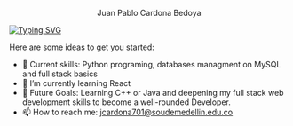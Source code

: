 <p align = center color = purple> Juan Pablo Cardona Bedoya</p>

[![Typing SVG](https://readme-typing-svg.demolab.com?font=Fira+Code&pause=1000&color=3D02F7&center=true&vCenter=true&width=435&lines=3rd-year+Software+Engineering;University+of+Medell%C3%ADn+Student)](https://git.io/typing-svg)


Here are some ideas to get you started:

- 🔭 Current skills: Python programing, databases managment on MySQL and full stack basics
- 🌱 I’m currently learning React
- 🎯 Future Goals: Learning C++ or Java and deepening my full stack web development skills to become a well-rounded Developer.
- 📫 How to reach me: jcardona701@soudemedellin.edu.co


